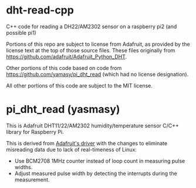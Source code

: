 # dht-read-cpp
C++ code for reading a DH22/AM2302 sensor on a raspberry pi2 (and possible pi1)

Portions of this repo are subject to license from Adafruit, as provided by the license text at the top of those source files. These files originally from https://github.com/adafruit/Adafruit_Python_DHT.

Other portions of this code based on code from https://github.com/yamasy/pi_dht_read (which had no license designation).

All other portions of this code are subject to the MIT license.

# pi_dht_read (yasmasy)

This is Adafruit DHT11/22/AM2302 humidity/temperature sensor C/C++ library for Raspberry Pi.

This is derived from [Adafruit's driver](https://github.com/adafruit/Adafruit_Python_DHT)
with the changes to eliminate misreading data due to lack of real-timeness of Linux:
- Use BCM2708 1MHz counter instead of loop count in measuring pulse widths.
- Adjust measured pulse width by detecting the interrupts during the measurement.

